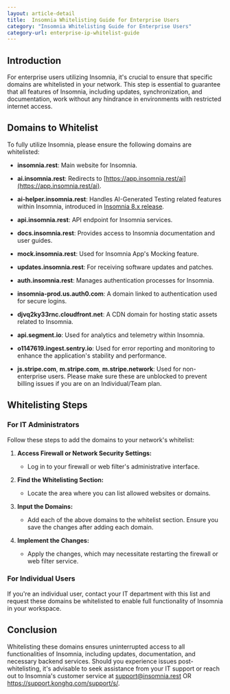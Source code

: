 ```yaml
---
layout: article-detail
title:  Insomnia Whitelisting Guide for Enterprise Users
category: "Insomnia Whitelisting Guide for Enterprise Users"
category-url: enterprise-ip-whitelist-guide
---
```


## Introduction

For enterprise users utilizing Insomnia, it's crucial to ensure that specific domains are whitelisted in your network. This step is essential to guarantee that all features of Insomnia, including updates, synchronization, and documentation, work without any hindrance in environments with restricted internet access.

## Domains to Whitelist

To fully utilize Insomnia, please ensure the following domains are whitelisted:

- **insomnia.rest**: Main website for Insomnia.

- **ai.insomnia.rest**: Redirects to [https://app.insomnia.rest/ai](https://app.insomnia.rest/ai).

- **ai-helper.insomnia.rest**: Handles AI-Generated Testing related features within Insomnia, introduced in [Insomnia 8.x release](https://konghq.com/blog/product-releases/insomnia-8-0#h-introducing-insomnia-ai-for-automatically-generated-api-tests).

- **api.insomnia.rest**: API endpoint for Insomnia services.

- **docs.insomnia.rest**: Provides access to Insomnia documentation and user guides.

- **mock.insomnia.rest**: Used for Insomnia App's Mocking feature.

- **updates.insomnia.rest**: For receiving software updates and patches.

- **auth.insomnia.rest**: Manages authentication processes for Insomnia.

- **insomnia-prod.us.auth0.com**: A domain linked to authentication used for secure logins.

- **djvq2ky33rnc.cloudfront.net**: A CDN domain for hosting static assets related to Insomnia.

- **api.segment.io**: Used for analytics and telemetry within Insomnia.

- **o1147619.ingest.sentry.io**:  Used for error reporting and monitoring to enhance the application's stability and performance.

- **js.stripe.com**, **m.stripe.com**, **m.stripe.network**: Used for non-enterprise users. Please make sure these are unblocked to prevent billing issues if you are on an Individual/Team plan.

## Whitelisting Steps

### For IT Administrators

Follow these steps to add the domains to your network's whitelist:

1. **Access Firewall or Network Security Settings:**
   - Log in to your firewall or web filter's administrative interface.

2. **Find the Whitelisting Section:**
   - Locate the area where you can list allowed websites or domains.

3. **Input the Domains:**
   - Add each of the above domains to the whitelist section. Ensure you save the changes after adding each domain.

4. **Implement the Changes:**
   - Apply the changes, which may necessitate restarting the firewall or web filter service.

### For Individual Users

If you're an individual user, contact your IT department with this list and request these domains be whitelisted to enable full functionality of Insomnia in your workspace.

## Conclusion

Whitelisting these domains ensures uninterrupted access to all functionalities of Insomnia, including updates, documentation, and necessary backend services. Should you experience issues post-whitelisting, it's advisable to seek assistance from your IT support or reach out to Insomnia's customer service at <support@insomnia.rest> OR <https://support.konghq.com/support/s/>.
